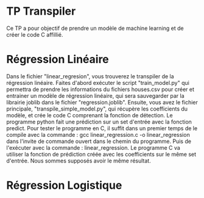 # TP Transpiler

Ce TP a pour objectif de prendre un modèle de machine learning et de créer le code C affillié.

# Régression Linéaire

Dans le fichier "linear_regresion", vous trouverez le transpiler de la régression linéaire.
Faites d'abord exécuter le script "train_model.py" qui permettra de prendre les informations du fichiers houses.csv pour créer et entrainer un modèle de régression linéaire, qui sera sauvegarder par la librairie joblib dans le fichier "regression.joblib".
Ensuite, vous avez le fichier principale, "transpile_simple_model.py", qui récupère les coefficients du modèle, et crée le code C comprenant la fonction de détection. Le programme python fait une prédiction sur un set d'entrée avec la fonction predict.
Pour tester le programme en C, il suffit dans un premier temps de le compile avec la commande : gcc linear_regression.c -o linear_regression dans l'invite de commande ouvert dans le chemin du programme. Puis de l'exécuter avec la commande : linear_regression.
Le programme C va utiliser la fonction de prédiction créée avec les coefficients sur le même set d'entrée. Nous sommes supposés avoir le même résultat.

# Régression Logistique
